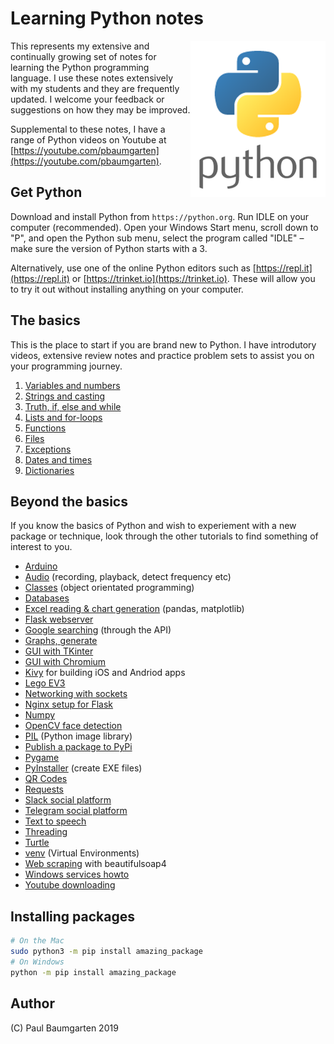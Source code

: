 # Learning Python notes

<img src="img/python-logo.png" style="float:right">

This represents my extensive and continually growing set of notes for learning the Python programming language. I use these notes extensively with my students and they are frequently updated. I welcome your feedback or suggestions on how they may be improved.

Supplemental to these notes, I have a range of Python videos on Youtube at [https://youtube.com/pbaumgarten](https://youtube.com/pbaumgarten).

## Get Python

Download and install Python from `https://python.org`. Run IDLE on your computer (recommended). Open your Windows Start menu, scroll down to "P", and open the Python sub menu, select the program called "IDLE" – make sure the version of Python starts with a 3.

Alternatively, use one of the online Python editors such as [https://repl.it](https://repl.it) or [https://trinket.io](https://trinket.io). These will allow you to try it out without installing anything on your computer.

## The basics

This is the place to start if you are brand new to Python. I have introdutory videos, extensive review notes and practice problem sets to assist you on your programming journey. 

1. [Variables and numbers](101-variables-and-numbers.md)
2. [Strings and casting](102-strings-and-casting.md)
3. [Truth, if, else and while](103-truth-if-else-while.md)
4. [Lists and for-loops](104-lists-for.md)
5. [Functions](105-functions.md)
6. [Files](106-files.md)
7. [Exceptions](107-exceptions.md)
8. [Dates and times](108-dates-times.md)
9. [Dictionaries](109-dictionaries.md)

## Beyond the basics

If you know the basics of Python and wish to experiement with a new package or technique, look through the other tutorials to find something of interest to you.

* [Arduino](arduino.md)
* [Audio](audio.md) (recording, playback, detect frequency etc)
* [Classes](classes.md) (object orientated programming)
* [Databases](databases.md)
* [Excel reading & chart generation](excel.md) (pandas, matplotlib)
* [Flask webserver](flask.md)
* [Google searching](google-searching.md) (through the API)
* [Graphs, generate](excel#matplotlib.md)
* [GUI with TKinter](tkinter.md)
* [GUI with Chromium](chromium.md)
* [Kivy](kivy.md) for building iOS and Andriod apps
* [Lego EV3](lego-ev3.md)
* [Networking with sockets](sockets.md)
* [Nginx setup for Flask](nginx.md)
* [Numpy](numpy.md)
* [OpenCV face detection](opencv.md)
* [PIL](pillow.md) (Python image library)
* [Publish a package to PyPi](pypi.md)
* [Pygame](pygame.md)
* [PyInstaller](pyinstaller.md) (create EXE files)
* [QR Codes](qr-codes.md)
* [Requests](requests.md)
* [Slack social platform](slack.md)
* [Telegram social platform](telegram.md)
* [Text to speech](text-to-speech.md)
* [Threading](threading.md)
* [Turtle](turtle.md)
* [venv](venv.md) (Virtual Environments)
* [Web scraping](web-scraping.md) with beautifulsoap4
* [Windows services howto](windows-service.docx)
* [Youtube downloading](youtube.md)

## Installing packages

```bash
# On the Mac 
sudo python3 -m pip install amazing_package
# On Windows
python -m pip install amazing_package
```

## Author

(C) Paul Baumgarten 2019
